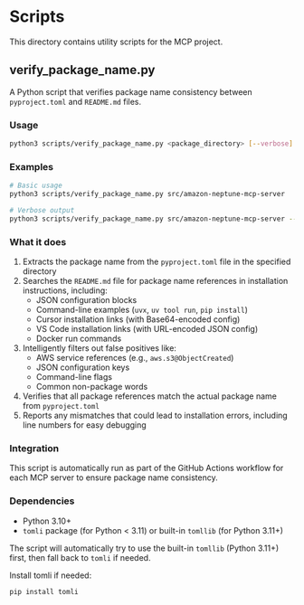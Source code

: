 # Scripts

This directory contains utility scripts for the MCP project.

## verify_package_name.py

A Python script that verifies package name consistency between `pyproject.toml` and `README.md` files.

### Usage

```bash
python3 scripts/verify_package_name.py <package_directory> [--verbose]
```

### Examples

```bash
# Basic usage
python3 scripts/verify_package_name.py src/amazon-neptune-mcp-server

# Verbose output
python3 scripts/verify_package_name.py src/amazon-neptune-mcp-server --verbose
```

### What it does

1. Extracts the package name from the `pyproject.toml` file in the specified directory
2. Searches the `README.md` file for package name references in installation instructions, including:
   - JSON configuration blocks
   - Command-line examples (`uvx`, `uv tool run`, `pip install`)
   - Cursor installation links (with Base64-encoded config)
   - VS Code installation links (with URL-encoded JSON config)
   - Docker run commands
3. Intelligently filters out false positives like:
   - AWS service references (e.g., `aws.s3@ObjectCreated`)
   - JSON configuration keys
   - Command-line flags
   - Common non-package words
4. Verifies that all package references match the actual package name from `pyproject.toml`
5. Reports any mismatches that could lead to installation errors, including line numbers for easy debugging

### Integration

This script is automatically run as part of the GitHub Actions workflow for each MCP server to ensure package name consistency.

### Dependencies

- Python 3.10+
- `tomli` package (for Python < 3.11) or built-in `tomllib` (for Python 3.11+)

The script will automatically try to use the built-in `tomllib` (Python 3.11+) first, then fall back to `tomli` if needed.

Install tomli if needed:
```bash
pip install tomli
```
